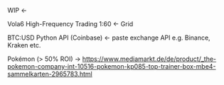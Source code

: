 WIP <- 



Vola6 High-Frequency Trading 1:60 <- Grid 



BTC:USD Python API (Coinbase) <- paste exchange API e.g. Binance, Kraken etc. 


Pokémon (> 50% ROI) -> 
https://www.mediamarkt.de/de/product/_the-pokemon-company-int-10516-pokemon-kp085-top-trainer-box-mbe4-sammelkarten-2965783.html 
